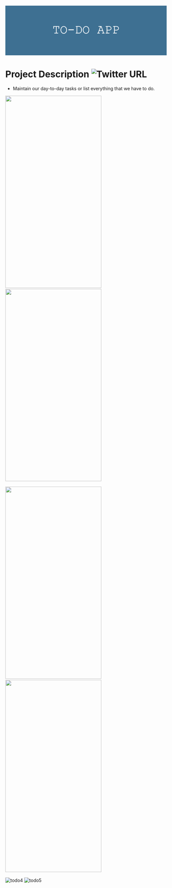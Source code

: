 ![](https://github.com/196Sebastian/to-do-app/blob/main/TO-DO_APP.png) 

# Project Description ![Twitter URL](https://img.shields.io/twitter/url?style=social&url=https%3A%2F%2Ftwitter.com%2F196Sebastian)
- Maintain our day-to-day tasks or list everything that we have to do.

<img src="https://user-images.githubusercontent.com/87108242/152803049-c3d8febf-dc87-40b0-910c-c5a8cdeb9720.PNG" width="300" height="600"><img src="https://user-images.githubusercontent.com/87108242/152803050-0f5b4d8d-1ad9-4e5a-8a2b-51dd82702c31.PNG" width="300" height="600">

<img src="https://user-images.githubusercontent.com/87108242/152803051-413e9ce8-56d2-4a0c-97a2-40edb6e6a9d0.PNG" width="300" height="600"><img src="https://user-images.githubusercontent.com/87108242/152803052-a8307296-88c3-4af4-b138-4759e49beda9.PNG" width="300" height="600">





![todo4](https://user-images.githubusercontent.com/87108242/152803051-413e9ce8-56d2-4a0c-97a2-40edb6e6a9d0.PNG)
![todo5](https://user-images.githubusercontent.com/87108242/152803052-a8307296-88c3-4af4-b138-4759e49beda9.PNG)
